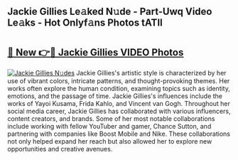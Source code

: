 ## Jackie Gillies Le𝚊ked N𝚞de - Part-Uwq Video Le𝚊ks - Hot Onlyf𝚊ns Photos tATII

# <h2><a href="http://ab33461.deff.icu/?id=Jackie+Gillies">🔗 New 👉🔴 Jackie Gillies VIDEO Photos</a></h2>

[![Jackie Gillies N𝚞des](https://i.imgur.com/rIISA9y.gif)](http://ab33461.deff.icu/?id=Jackie+Gillies)
Jackie Gillies's artistic style is characterized by her use of vibrant colors, intricate patterns, and thought-provoking themes. Her works often explore the human condition, examining topics such as identity, emotions, and the passage of time. Jackie Gillies's influences include the works of Yayoi Kusama, Frida Kahlo, and Vincent van Gogh. Throughout her social media career, Jackie Gillies has collaborated with various influencers, content creators, and brands. Some of her most notable collaborations include working with fellow YouTuber and gamer, Chance Sutton, and partnering with companies like Boost Mobile and Nike. These collaborations not only helped expand her reach but also allowed her to explore new opportunities and creative avenues.
